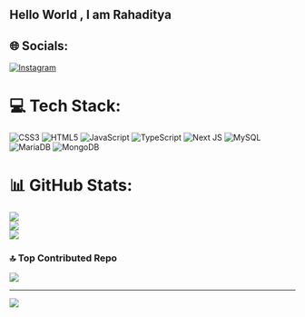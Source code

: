 ## Hello World , I am Rahaditya 




## 🌐 Socials:
[![Instagram](https://img.shields.io/badge/Instagram-%23E4405F.svg?logo=Instagram&logoColor=white)](https://instagram.com/rahadityaputra) 

# 💻 Tech Stack:
![CSS3](https://img.shields.io/badge/css3-%231572B6.svg?style=for-the-badge&logo=css3&logoColor=white) ![HTML5](https://img.shields.io/badge/html5-%23E34F26.svg?style=for-the-badge&logo=html5&logoColor=white) ![JavaScript](https://img.shields.io/badge/javascript-%23323330.svg?style=for-the-badge&logo=javascript&logoColor=%23F7DF1E) ![TypeScript](https://img.shields.io/badge/typescript-%23007ACC.svg?style=for-the-badge&logo=typescript&logoColor=white) ![Next JS](https://img.shields.io/badge/Next-black?style=for-the-badge&logo=next.js&logoColor=white) ![MySQL](https://img.shields.io/badge/mysql-4479A1.svg?style=for-the-badge&logo=mysql&logoColor=white) ![MariaDB](https://img.shields.io/badge/MariaDB-003545?style=for-the-badge&logo=mariadb&logoColor=white) ![MongoDB](https://img.shields.io/badge/MongoDB-%234ea94b.svg?style=for-the-badge&logo=mongodb&logoColor=white)
# 📊 GitHub Stats:
![](https://github-readme-stats.vercel.app/api?username=rahadityaputra&theme=default&hide_border=true&include_all_commits=true&count_private=false)<br/>
![](https://nirzak-streak-stats.vercel.app/?user=rahadityaputra&theme=default&hide_border=true)<br/>
![](https://github-readme-stats.vercel.app/api/top-langs/?username=rahadityaputra&theme=default&hide_border=true&include_all_commits=true&count_private=false&layout=compact)

### 🔝 Top Contributed Repo
![](https://github-contributor-stats.vercel.app/api?username=rahadityaputra&limit=5&theme=dark&combine_all_yearly_contributions=true)

---
[![](https://visitcount.itsvg.in/api?id=rahadityaputra&icon=0&color=0)](https://visitcount.itsvg.in)

<!-- Proudly created with GPRM ( https://gprm.itsvg.in ) -->
